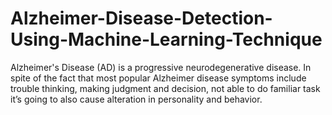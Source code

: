 # Alzheimer-Disease-Detection-Using-Machine-Learning-Technique
Alzheimer's Disease (AD) is a progressive neurodegenerative disease. In spite of the fact that most popular Alzheimer disease symptoms include trouble thinking, making judgment and decision, not able to do familiar task it’s going to also cause alteration in personality and behavior. 

